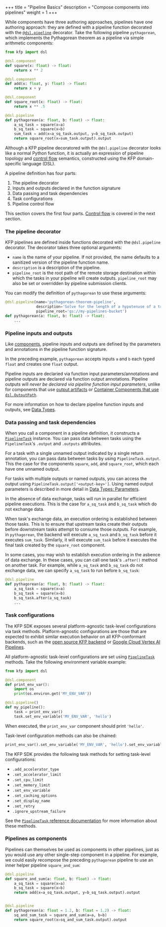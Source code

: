 +++
title = "Pipeline Basics"
description = "Compose components into pipelines"
weight = 1
+++

While components have three authoring approaches, pipelines have one authoring approach: they are defined with a pipeline function decorated with the [`@dsl.pipeline`][dsl-pipeline] decorator. Take the following pipeline `pythagorean`, which implements the Pythagorean theorem as a pipeline via simple arithmetic components:


```python
from kfp import dsl

@dsl.component
def square(x: float) -> float:
    return x ** 2

@dsl.component
def add(x: float, y: float) -> float:
    return x + y

@dsl.component
def square_root(x: float) -> float:
    return x ** .5

@dsl.pipeline
def pythagorean(a: float, b: float) -> float:
    a_sq_task = square(x=a)
    b_sq_task = square(x=b)
    sum_task = add(x=a_sq_task.output, y=b_sq_task.output)
    return square_root(x=sum_task.output).output
```


Although a KFP pipeline decoratored with the `@dsl.pipeline` decorator looks like a normal Python function, it is actually an expression of pipeline topology and [control flow][control-flow] semantics, constructed using the KFP domain-specific language (DSL).


A pipeline definition has four parts:
1. The pipeline decorator
2. Inputs and outputs declared in the function signature
3. Data passing and task dependencies
4. Task configurations
5. Pipeline control flow

This section covers the first four parts. [Control flow][control-flow] is covered in the next section.

### The pipeline decorator
KFP pipelines are defined inside functions decorated with the `@dsl.pipeline` decorator. The decorator takes three optional arguments:

* `name` is the name of your pipeline. If not provided, the name defaults to a sanitized version of the pipeline function name.
* `description` is a description of the pipeline.
* `pipeline_root` is the root path of the remote storage destination within which the tasks in your pipeline will create outputs. `pipeline_root` may also be set or overridden by pipeline submission clients.

You can modify the definition of `pythagorean` to use these arguments:

```python
@dsl.pipeline(name='pythagorean-theorem-pipeline',
              description='Solve for the length of a hypotenuse of a triangle with sides length `a` and `b`.',
              pipeline_root='gs://my-pipelines-bucket')
def pythagorean(a: float, b: float) -> float:
    ...
```

### Pipeline inputs and outputs
Like [components][components], pipeline inputs and outputs are defined by the parameters and annotations in the pipeline function signature.

In the preceding example, `pythagorean` accepts inputs `a` and `b` each typed `float` and creates one `float` output.

Pipeline inputs are declaried via function input parameters/annotations and pipeline outputs are declared via function output annotations. Pipeline outputs will _never be declared via pipeline function input parameters_, unlike for components that use [output artifacts][output-artifacts] or [Container Components that use `dsl.OutputPath`][container-component-outputs].

For more information on how to declare pipeline function inputs and outputs, see [Data Types][data-types].

### Data passing and task dependencies

When you call a component in a pipeline definition, it constructs a [`PipelineTask`][pipelinetask] instance. You can pass data between tasks using the `PipelineTask`'s `.output` and `.outputs` attributes.

For a task with a single unnamed output indicated by a single return annotation, you can pass data between tasks by using `PipelineTask.output`. This the case for the components `square`, `add`, and `square_root`, which each have one unnamed output.

For tasks with multiple outputs or named outputs, you can access the output using `PipelineTask.output['<output-key>']`. Using named output parameters is described in more detail in [Data Types: Parameters][parameters-namedtuple].

In the absence of data exchange, tasks will run in parallel for efficient pipeline executions. This is the case for `a_sq_task` and `b_sq_task` which do not exchange data.

When task's exchange data, an execution ordering is established between those tasks. This is to ensure that upstream tasks create their outputs before downstream tasks attempt to consume those outputs. For example, in `pythagorean`, the backend will execute `a_sq_task` and `b_sq_task` before it executes `sum_task`. Similarly, it will execute `sum_task` before it executes the final task created by the `square_root` component.  

In some cases, you may wish to establish execution ordering in the asbence of data exchange. In these cases, you can call one task's `.after()` method on another task. For example, while `a_sq_task` and `b_sq_task` do not exchange data, we can specify `a_sq_task` to run before `b_sq_task`:

```python
@dsl.pipeline
def pythagorean(a: float, b: float) -> float:
    a_sq_task = square(x=a)
    b_sq_task = square(x=b)
    b_sq_task.after(a_sq_task)
    ...
```

### Task configurations
The KFP SDK exposes several platform-agnostic task-level configurations via task methods. Platform-agnostic configurations are those that are expected to exhibit similar execution behavior on all KFP-conformant backends, such as the [open source KFP backend][oss-be] or [Google Cloud Vertex AI Pipelines][vertex-pipelines].

All platform-agnostic task-level configurations are set using [`PipelineTask`][pipelinetask] methods. Take the following environment variable example:

```python
from kfp import dsl

@dsl.component
def print_env_var():
    import os
    print(os.environ.get('MY_ENV_VAR'))

@dsl.pipeline()
def my_pipeline():
    task = print_env_var()
    task.set_env_variable('MY_ENV_VAR', 'hello')
```

When executed, the `print_env_var` component should print `'hello'`.

Task-level configuration methods can also be chained:

```python
print_env_var().set_env_variable('MY_ENV_VAR', 'hello').set_env_variable('OTHER_VAR', 'world')
```

The KFP SDK provides the following task methods for setting task-level configurations:
* `.add_accelerator_type`
* `.set_accelerator_limit`
* `.set_cpu_limit`
* `.set_memory_limit`
* `.set_env_variable`
* `.set_caching_options`
* `.set_display_name`
* `.set_retry`
* `.ignore_upstream_failure`

See the [`PipelineTask` reference documentation][pipelinetask] for more information about these methods.

### Pipelines as components
Pipelines can themselves be used as components in other pipelines, just as you would use any other single-step component in a pipeline. For example, we could easily recompose the preceding `pythagorean` pipeline to use an inner helper pipeline `square_and_sum`:

```python
@dsl.pipeline
def square_and_sum(a: float, b: float) -> float:
    a_sq_task = square(x=a)
    b_sq_task = square(x=b)
    return add(x=a_sq_task.output, y=b_sq_task.output).output


@dsl.pipeline
def pythagorean(a: float = 1.2, b: float = 1.2) -> float:
    sq_and_sum_task = square_and_sum(a=a, b=b)
    return square_root(x=sq_and_sum_task.output).output
```



[component-io]: /docs/components/pipelines/v2/author-a-pipeline/component-io#passing-data-between-tasks
[tasks]: /docs/components/pipelines/v2/author-a-pipeline/tasks
[component-io-pipeline-io]: /docs/components/pipelines/v2/author-a-pipeline/component-io/#pipeline-io
<!-- TODO: make this reference more precise throughout -->
[dsl-reference-docs]: https://kubeflow-pipelines.readthedocs.io/en/master/source/dsl.html
[ignore-upstream-failure]: https://kubeflow-pipelines.readthedocs.io/en/master/source/dsl.html#kfp.dsl.PipelineTask.ignore_upstream_failure
[tasks-configurations]:  https://www.kubeflow.org/docs/components/pipelines/v2/author-a-pipeline/tasks/#task-level-configurations
[dsl-pipeline]: https://kubeflow-pipelines.readthedocs.io/en/master/source/dsl.html#kfp.dsl.pipeline
[control-flow]: /docs/components/pipelines/v2/pipelines/control-flow
[components]: /docs/components/pipelines/v2/components
[pipelinetask]: https://kubeflow-pipelines.readthedocs.io/en/master/source/dsl.html#kfp.dsl.PipelineTask
[vertex-pipelines]: https://cloud.google.com/vertex-ai/docs/pipelines/introduction
[oss-be]: /docs/components/pipelines/v2/installation/
[dsl-reference-docs]: https://kubeflow-pipelines.readthedocs.io/en/master/source/dsl.html
[data-types]: /docs/components/pipelines/v2/data-types
[output-artifacts]: /docs/components/pipelines/v2/data-types/artifacts#using-output-artifacts
[container-component-outputs]: /docs/components/pipelines/v2/components/container-components#create-component-outputs
[parameters-namedtuple]: /docs/components/pipelines/v2/data-types/parameters#multiple-output-parameters